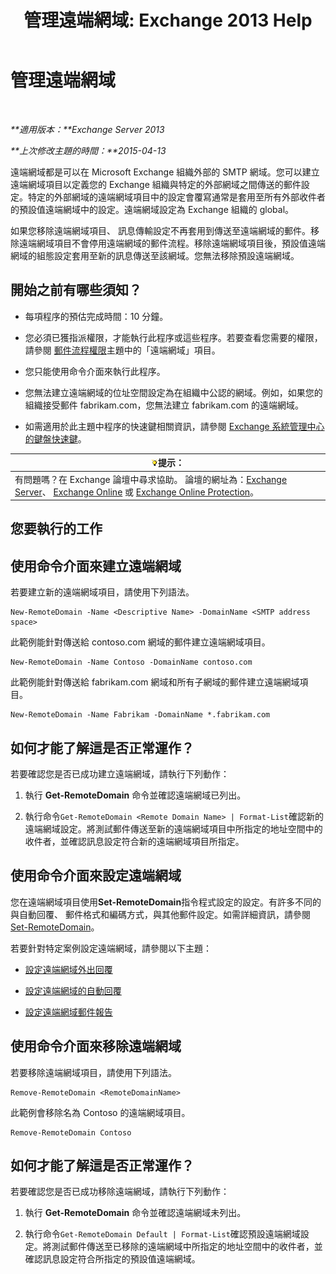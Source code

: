 ﻿---
title: '管理遠端網域: Exchange 2013 Help'
TOCTitle: 管理遠端網域
ms:assetid: 41a86907-bd9e-40d0-94d3-6deb95a0bffa
ms:mtpsurl: https://technet.microsoft.com/zh-tw/library/Aa997639(v=EXCHG.150)
ms:contentKeyID: 52062285
ms.date: 05/21/2018
mtps_version: v=EXCHG.150
f1_keywords:
- Microsoft.Exchange.Management.SnapIn.Esm.OrganizationConfiguration.NewRemoteDomainWizardForm.NewRemoteDomainWizardPage
ms.translationtype: MT
---

# 管理遠端網域

 

_**適用版本：**Exchange Server 2013_

_**上次修改主題的時間：**2015-04-13_

遠端網域都是可以在 Microsoft Exchange 組織外部的 SMTP 網域。您可以建立遠端網域項目以定義您的 Exchange 組織與特定的外部網域之間傳送的郵件設定。特定的外部網域的遠端網域項目中的設定會覆寫通常是套用至所有外部收件者的預設值遠端網域中的設定。遠端網域設定為 Exchange 組織的 global。

如果您移除遠端網域項目、 訊息傳輸設定不再套用到傳送至遠端網域的郵件。移除遠端網域項目不會停用遠端網域的郵件流程。移除遠端網域項目後，預設值遠端網域的組態設定套用至新的訊息傳送至該網域。您無法移除預設遠端網域。

## 開始之前有哪些須知？

  - 每項程序的預估完成時間：10 分鐘。

  - 您必須已獲指派權限，才能執行此程序或這些程序。若要查看您需要的權限，請參閱 [郵件流程權限](mail-flow-permissions-exchange-2013-help.md)主題中的「遠端網域」項目。

  - 您只能使用命令介面來執行此程序。

  - 您無法建立遠端網域的位址空間設定為在組織中公認的網域。例如，如果您的組織接受郵件 fabrikam.com，您無法建立 fabrikam.com 的遠端網域。

  - 如需適用於此主題中程序的快速鍵相關資訊，請參閱 [Exchange 系統管理中心的鍵盤快速鍵](keyboard-shortcuts-in-the-exchange-admin-center-exchange-online-protection-help.md)。

<table>
<thead>
<tr class="header">
<th><img src="images/Bb124558.tip(EXCHG.150).gif" title="提示" alt="提示" />提示：</th>
</tr>
</thead>
<tbody>
<tr class="odd">
<td>有問題嗎？在 Exchange 論壇中尋求協助。 論壇的網址為：<a href="https://go.microsoft.com/fwlink/p/?linkid=60612">Exchange Server</a>、 <a href="https://go.microsoft.com/fwlink/p/?linkid=267542">Exchange Online</a> 或 <a href="https://go.microsoft.com/fwlink/p/?linkid=285351">Exchange Online Protection</a>。</td>
</tr>
</tbody>
</table>


## 您要執行的工作

## 使用命令介面來建立遠端網域

若要建立新的遠端網域項目，請使用下列語法。

    New-RemoteDomain -Name <Descriptive Name> -DomainName <SMTP address space>

此範例能針對傳送給 contoso.com 網域的郵件建立遠端網域項目。

    New-RemoteDomain -Name Contoso -DomainName contoso.com

此範例能針對傳送給 fabrikam.com 網域和所有子網域的郵件建立遠端網域項目。

    New-RemoteDomain -Name Fabrikam -DomainName *.fabrikam.com

## 如何才能了解這是否正常運作？

若要確認您是否已成功建立遠端網域，請執行下列動作：

1.  執行 **Get-RemoteDomain** 命令並確認遠端網域已列出。

2.  執行命令`Get-RemoteDomain <Remote Domain Name> | Format-List`確認新的遠端網域設定。將測試郵件傳送至新的遠端網域項目中所指定的地址空間中的收件者，並確認訊息設定符合新的遠端網域項目所指定。

## 使用命令介面來設定遠端網域

您在遠端網域項目使用**Set-RemoteDomain**指令程式設定的設定。有許多不同的與自動回覆、 郵件格式和編碼方式，與其他郵件設定。如需詳細資訊，請參閱[Set-RemoteDomain](https://technet.microsoft.com/zh-tw/library/aa997857\(v=exchg.150\))。

若要針對特定案例設定遠端網域，請參閱以下主題：

  - [設定遠端網域外出回覆](configure-remote-domain-out-of-office-replies-exchange-2013-help.md)

  - [設定遠端網域的自動回覆](configure-remote-domain-automatic-replies-exchange-2013-help.md)

  - [設定遠端網域郵件報告](configure-remote-domain-message-reporting-exchange-2013-help.md)

## 使用命令介面來移除遠端網域

若要移除遠端網域項目，請使用下列語法。

    Remove-RemoteDomain <RemoteDomainName>

此範例會移除名為 Contoso 的遠端網域項目。

    Remove-RemoteDomain Contoso

## 如何才能了解這是否正常運作？

若要確認您是否已成功移除遠端網域，請執行下列動作：

1.  執行 **Get-RemoteDomain** 命令並確認遠端網域未列出。

2.  執行命令`Get-RemoteDomain Default | Format-List`確認預設遠端網域設定。將測試郵件傳送至已移除的遠端網域中所指定的地址空間中的收件者，並確認訊息設定符合所指定的預設值遠端網域。

